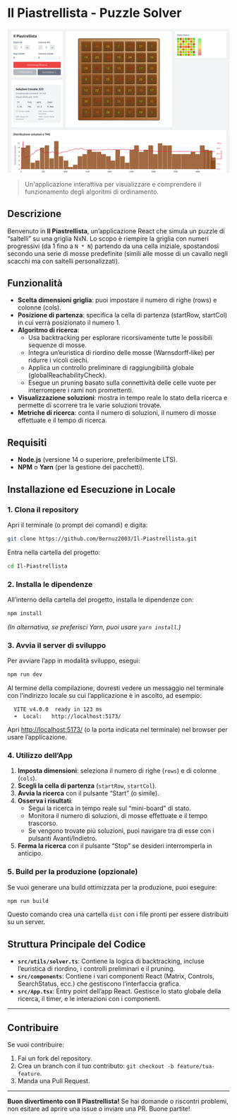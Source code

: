 # Il Piastrellista - Puzzle Solver

![Sorting Visualizer](https://github.com/Bernuz2003/Il-Piastrellista/blob/master/media/il_piastrellista_img.png)

> Un'applicazione interattiva per visualizzare e comprendere il funzionamento degli algoritmi di ordinamento.

## **Descrizione**
Benvenuto in **Il Piastrellista**, un’applicazione React che simula un puzzle di “saltelli” su una griglia NxN. Lo scopo è riempire la griglia con numeri progressivi (da 1 fino a `N * N`) partendo da una cella iniziale, spostandosi secondo una serie di mosse predefinite (simili alle mosse di un cavallo negli scacchi ma con saltelli personalizzati).

## Funzionalità

- **Scelta dimensioni griglia**: puoi impostare il numero di righe (rows) e colonne (cols).
- **Posizione di partenza**: specifica la cella di partenza (startRow, startCol) in cui verrà posizionato il numero 1.
- **Algoritmo di ricerca**:
  - Usa backtracking per esplorare ricorsivamente tutte le possibili sequenze di mosse.
  - Integra un’euristica di riordino delle mosse (Warnsdorff-like) per ridurre i vicoli ciechi.
  - Applica un controllo preliminare di raggiungibilità globale (globalReachabilityCheck).
  - Esegue un pruning basato sulla connettività delle celle vuote per interrompere i rami non promettenti.
- **Visualizzazione soluzioni**: mostra in tempo reale lo stato della ricerca e permette di scorrere tra le varie soluzioni trovate.
- **Metriche di ricerca**: conta il numero di soluzioni, il numero di mosse effettuate e il tempo di ricerca.

## Requisiti

- **Node.js** (versione 14 o superiore, preferibilmente LTS).
- **NPM** o **Yarn** (per la gestione dei pacchetti).

## Installazione ed Esecuzione in Locale

### 1. Clona il repository

Apri il terminale (o prompt dei comandi) e digita:

```bash
git clone https://github.com/Bernuz2003/Il-Piastrellista.git
```

Entra nella cartella del progetto:

```bash
cd Il-Piastrellista
```

### 2. Installa le dipendenze

All’interno della cartella del progetto, installa le dipendenze con:

```bash
npm install
```

*(In alternativa, se preferisci Yarn, puoi usare `yarn install`.)*

### 3. Avvia il server di sviluppo

Per avviare l’app in modalità sviluppo, esegui:

```bash
npm run dev
```

Al termine della compilazione, dovresti vedere un messaggio nel terminale con l’indirizzo locale su cui l’applicazione è in ascolto, ad esempio:

```
  VITE v4.0.0  ready in 123 ms
  ➜  Local:   http://localhost:5173/
```

Apri [http://localhost:5173/](http://localhost:5173/) (o la porta indicata nel terminale) nel browser per usare l’applicazione.

### 4. Utilizzo dell’App

1. **Imposta dimensioni**: seleziona il numero di righe (`rows`) e di colonne (`cols`).
2. **Scegli la cella di partenza** (`startRow`, `startCol`).
3. **Avvia la ricerca** con il pulsante “Start” (o simile).  
4. **Osserva i risultati**:
   - Segui la ricerca in tempo reale sul “mini-board” di stato.
   - Monitora il numero di soluzioni, di mosse effettuate e il tempo trascorso.
   - Se vengono trovate più soluzioni, puoi navigare tra di esse con i pulsanti Avanti/Indietro.
5. **Ferma la ricerca** con il pulsante “Stop” se desideri interromperla in anticipo.

### 5. Build per la produzione (opzionale)

Se vuoi generare una build ottimizzata per la produzione, puoi eseguire:

```bash
npm run build
```

Questo comando crea una cartella `dist` con i file pronti per essere distribuiti su un server.

## Struttura Principale del Codice

- **`src/utils/solver.ts`**: Contiene la logica di backtracking, incluse l’euristica di riordino, i controlli preliminari e il pruning.
- **`src/components`**: Contiene i vari componenti React (Matrix, Controls, SearchStatus, ecc.) che gestiscono l’interfaccia grafica.
- **`src/App.tsx`**: Entry point dell’app React. Gestisce lo stato globale della ricerca, il timer, e le interazioni con i componenti.

---


## Contribuire

Se vuoi contribuire:
1. Fai un fork del repository.
2. Crea un branch con il tuo contributo: `git checkout -b feature/tua-feature`.
3. Manda una Pull Request.  

---

**Buon divertimento con Il Piastrellista!** Se hai domande o riscontri problemi, non esitare ad aprire una issue o inviare una PR. Buone partite!
